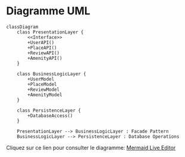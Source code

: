 # Diagramme UML

```mermaid
classDiagram
    class PresentationLayer {
        <<Interface>>
        +UserAPI()
        +PlaceAPI()
        +ReviewAPI()
        +AmenityAPI()
    }

    class BusinessLogicLayer {
        +UserModel
        +PlaceModel
        +ReviewModel
        +AmenityModel
    }

    class PersistenceLayer {
        +DatabaseAccess()
    }

    PresentationLayer --> BusinessLogicLayer : Facade Pattern
    BusinessLogicLayer --> PersistenceLayer : Database Operations
```

Cliquez sur ce lien pour consulter le diagramme: [Mermaid Live Editor](https://www.mermaidchart.com/play?utm_source=mermaid_live_editor&utm_medium=banner_ad&utm_campaign=visual_editor#pako:eNp1kcEKwjAQRH8l9KSIP1BKoSJCQTEI3ryscZRAm0o2KiL-u2m1YkncU5gZNm-SR6KaA5I0URUxzzWdLNU7uzPCT6cJacEwjpxuzJLusOLRB9rJstI42CMp5PmvMdkybCHL0XigysonQ3mDq8Yt1IsaRrv7wHi2hyHk7MLagHnZnLSKUHYwK1-1CmFC-Q0T6h-YgRGBkbCs2cEoxFDm5GhPjEIpT_ynVvjq02keq5mKBSk6QEhy_h--CyLRdkPAloqeR6zPsN2FnDxfOj2rFw)
